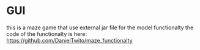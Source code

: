 # GUI

this is a maze game that use external jar file for the model functionalty 
the code of the functionalty is here:  https://github.com/DanielTwito/maze_functionalty
